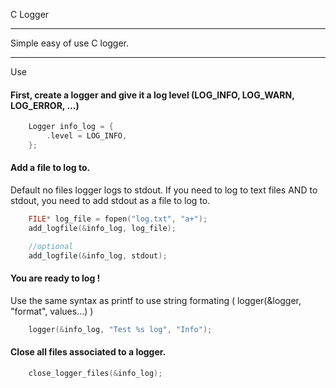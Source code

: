 C Logger

---

Simple easy of use C logger.

---

Use

#### First, create a logger and give it a log level (LOG_INFO, LOG_WARN, LOG_ERROR, ...)
```C
    Logger info_log = {
        .level = LOG_INFO,
    };
```

#### Add a file to log to.
Default no files logger logs to stdout.
If you need to log to text files AND to stdout, you need to add stdout as a file to log to.
```C
    FILE* log_file = fopen("log.txt", "a+");
    add_logfile(&info_log, log_file);

    //optional
    add_logfile(&info_log, stdout);
```

#### You are ready to log !
Use the same syntax as printf to use string formating ( logger(&logger, "format", values...) )
```C
    logger(&info_log, "Test %s log", "Info");
```

#### Close all files associated to a logger.
```C
    close_logger_files(&info_log);
```